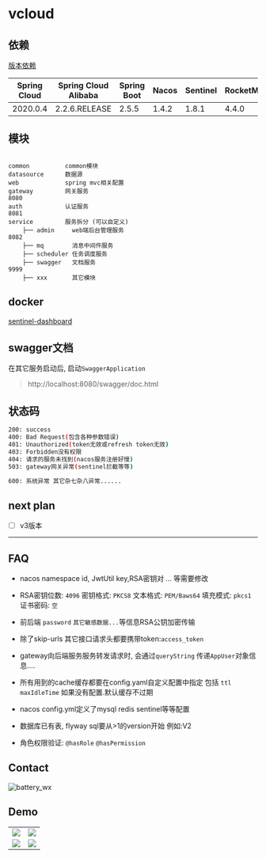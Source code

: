 # vcloud

## 依赖

[版本依赖](https://github.com/alibaba/spring-cloud-alibaba/wiki/%E7%89%88%E6%9C%AC%E8%AF%B4%E6%98%8E)

|  Spring Cloud   | Spring Cloud Alibaba  | Spring Boot| Nacos | Sentinel| RocketMQ | Seata|
|  ----  | ----  | ----  | ----  | ----  | ----  | ----  |
| 2020.0.4  | 2.2.6.RELEASE |2.5.5 |    1.4.2 |1.8.1 |4.4.0|1.3.0|

## 模块

```

common          common模块
datasource      数据源
web             spring mvc相关配置
gateway         网关服务                                                 8080
auth            认证服务                                                 8081                                
service         服务拆分 (可以自定义)
    ├── admin     web端后台管理服务                                       8082
    ├── mq        消息中间件服务  
    ├── scheduler 任务调度服务
    ├── swagger   文档服务                                                9999
    ├── xxx       其它模块               

```

## docker

[sentinel-dashboard](https://hub.docker.com/repository/docker/vbeats/sentinel-dashboard)

## swagger文档

在其它服务启动后, 启动`SwaggerApplication`

> http://localhost:8080/swagger/doc.html

## 状态码

```bash
200: success
400: Bad Request(包含各种参数错误)
401: Unauthorized(token无效或refresh token无效)
403: Forbidden没有权限
404: 请求的服务未找到(nacos服务注册好慢)
503: gateway网关异常(sentinel拦截等等)

600: 系统异常 其它杂七杂八异常......
```

## next plan

- [ ] v3版本

---

## FAQ

- nacos namespace id, JwtUtil key,RSA密钥对 ... 等需要修改

- RSA密钥位数: `4096` 密钥格式: `PKCS8`  文本格式: `PEM/Baws64` 填充模式: `pkcs1` 证书密码: `空`

- 前后端 `password` `其它敏感数据...`等信息RSA公钥加密传输

- 除了skip-urls 其它接口请求头都要携带token:`access_token`

- gateway向后端服务服务转发请求时, 会通过`queryString` 传递`AppUser`对象信息....

- 所有用到的cache缓存都要在config.yaml自定义配置中指定 包括 `ttl` `maxIdleTime` 如果没有配置.默认缓存不过期

- nacos config.yml定义了mysql redis sentinel等等配置

- 数据库已有表, flyway sql要从>1的version开始 例如:V2

- 角色权限验证: `@hasRole` `@hasPermission`

## Contact

![battery_wx](https://cdn.jsdelivr.net/gh/boot-vue/pics@main/wechat.jpg)

## Demo

<table>
    <tr>
        <td><img src="https://cdn.jsdelivr.net/gh/boot-vue/pics@main/vcloud/next/1.png"></td>
        <td><img src="https://cdn.jsdelivr.net/gh/boot-vue/pics@main/vcloud/next/11.png"></td>
    </tr>
    <tr>
        <td><img src="https://cdn.jsdelivr.net/gh/boot-vue/pics@main/vdashboard/next/22.png"></td>
        <td><img src="https://cdn.jsdelivr.net/gh/boot-vue/pics@main/vdashboard/next/10.png"></td>
    </tr>
</table>
